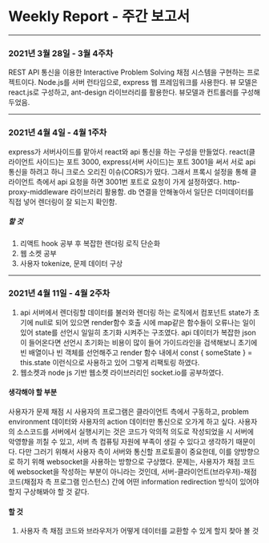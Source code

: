 # Weekly Report - 주간 보고서
* * *

### 2021년 3월 28일 - 3월 4주차

REST API 통신을 이용한 Interactive Problem Solving  채점 시스템을 구현하는 프로젝트이다. 
Node.js를 서버 런타임으로, express 웹 프레임워크를 사용한다. 뷰 모델은 react.js로 구성하고, ant-design 라이브러리를 활용한다.
뷰모델과 컨트롤러를 구성해두었음. 

- - -


### 2021년 4월 4일 - 4월 1주차

express가 서버사이드를 맡아서 react와 api 통신을 하는 구성을 만들었다. react(클라이언트 사이드)는 포트 3000, express(서버 사이드)는 포트 3001을 써서 서로 api통신을 하려고 하니 크로스 오리진 이슈(CORS)가 떴다. 그래서 프록시 설정을 통해 클라이언트 측에서 api 요청을 하면 3001번 포트로 요청이 가게 설정하였다. http-proxy-middleware 라이브러리 활용함. db 연결을 안해놓아서 일단은 더미데이터를 직접 넣어 렌더링이 잘 되는지 확인함.

##### 할 것
1. 리액트 hook 공부 후 복잡한 렌더링 로직 단순화
2. 웹 소켓 공부 
3. 사용자 tokenize, 문제 데이터 구상

- - -

### 2021년 4월 11일 - 4월 2주차

1. api 서버에서 렌더링할 데이터를 불러와 렌더링 하는 로직에서 컴포넌트 state가 초기에 null로 되어 있으면 render함수 호출 시에 map같은 함수들이 오류나는 일이 있어 state를 선언시 일일히 초기화 시켜주는 구조였다. api 데이터가 복잡한 json이 들어온다면 선언시 초기화는 비용이 많이 들어 가이드라인을 검색해보니 초기에 빈 배열이나 빈 객체를 선언해주고 render 함수 내에서 const { someState } = this.state 이런식으로 사용하고 있어 그렇게 리팩토링 하였다. 
2. 웹소켓과 node js 기반 웹소켓 라이브러리인 socket.io를 공부하였다.

#### 생각해야 할 부분
사용자가 문제 채점 시 사용자의 프로그램은 클라이언트 측에서 구동하고, problem environment 데이터와 사용자의 action 데이터만 통신으로 오가게 하고 싶다. 사용자의 소스코드를 서버에서 실행시키는 것은 코드가 악의적 의도로 작성되었을 시 서버에 악영향을 끼칠 수 있고, 서버 측 컴퓨팅 자원에 부족이 생길 수 있다고 생각하기 때문이다. 다만 그러기 위해서 사용자 측이 서버와 통신할 프로토콜이 중요한데, 이를 양방향으로 하기 위해 websocket을 사용하는 방향으로 구상했다. 문제는, 사용자가 채점 코드에 websocket을 작성하는 부분이 아니라는 것인데, 서버-클라이언트(브라우저)-채점 코드(채점자 측 프로그램 인스턴스) 간에 어떤 information redirection 방식이 있어야 할지 구상해봐야 할 것 같다.

#### 할 것
1. 사용자 측 채점 코드와 브라우저가 어떻게 데이터를 교환할 수 있게 할지 찾아 볼 것





